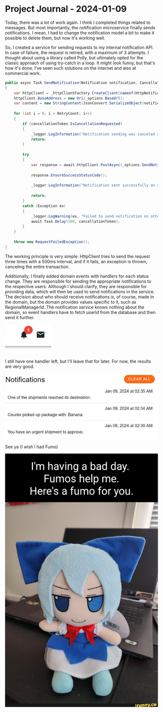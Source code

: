 # Project Journal - 2024-01-09

Today, there was a lot of work again. I think I completed things related to messages. But most importantly, the notification microservice finally sends notifications. I mean, I had to change the notification model a bit to make it possible to delete them, but now it's working well.

So, I created a service for sending requests to my internal notification API. In case of failure, the request is retried, with a maximum of 3 attempts. I thought about using a library called Polly, but ultimately opted for the classic approach of using try-catch in a loop. It might look funny, but that's how it's done. I've seen such solutions on the internet and also at commercial work.

```csharp
public async Task SendNotification(Notification notification, CancellationToken cancellationToken = default)
{
    var httpClient = _httpClientFactory.CreateClient(nameof(HttpNotificationService));
    httpClient.BaseAddress = new Uri(_options.BaseUrl);
    var content = new StringContent(JsonConvert.SerializeObject(notification), Encoding.UTF8, "application/json");

    for (int i = 0; i < RetryCount; i++)
    {
        if (cancellationToken.IsCancellationRequested)
        {
            _logger.LogInformation("Notification sending was canceled after attempt: {tryNumber}", i);
            return;
        }

        try
        {
            var response = await httpClient.PostAsync(_options.SendNotificationUrl, content, cancellationToken);

            response.EnsureSuccessStatusCode();

            _logger.LogInformation("Notification sent successfully on attempt: {tryNumber}", i);

            return;
        }
        catch (Exception ex)
        {
            _logger.LogWarning(ex, "Failed to send notification on attempt {tryNumber}", i);
            await Task.Delay(500, cancellationToken);
        }
    }

    throw new RequestFailedException();
}
```

The working principle is very simple: HttpClient tries to send the request three times with a 500ms interval, and if it fails, an exception is thrown, canceling the entire transaction.

Additionally, I finally added domain events with handlers for each status change. They are responsible for sending the appropriate notifications to the respective users. Although I should clarify, they are responsible for providing data, which will then be used to send notifications in the service. The decision about who should receive notifications is, of course, made in the domain, but the domain provides values specific to it, such as RegionalManagerId. The notification service knows nothing about the domain, so event handlers have to fetch userId from the database and then send it further.

![notification](./imgs/notification_bell.jpg)

I still have one handler left, but I'll leave that for later. For now, the results are very good.

![notification](./imgs/notifications.jpg)

See ya (I wish I had Fumo)

![fumo](./imgs/6a59a27308ec25d150992a4c1fbf28be65c9c3c041b87623a9297589446252a6_1.jpg)
